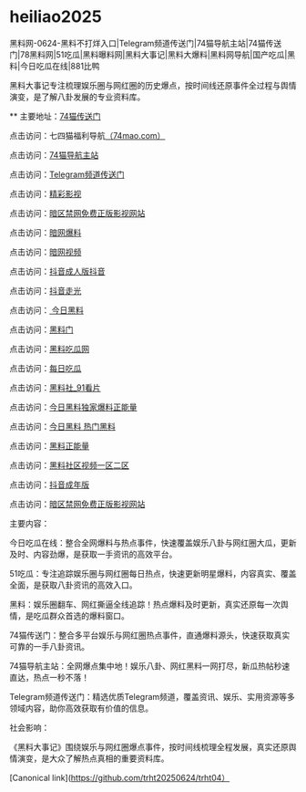 # heiliao2025
黑料网-0624-黑料不打烊入口|Telegram频道传送门|74猫导航主站|74猫传送门|78黑料网|51吃瓜|黑料曝料网|黑料大事记|黑料大爆料|黑料网导航|国产吃瓜|黑料|今日吃瓜在线|881比鸭

黑料大事记专注梳理娱乐圈与网红圈的历史爆点，按时间线还原事件全过程与舆情演变，是了解八卦发展的专业资料库。

** 主要地址：<a href="https://74mao.com/">74猫传送门</a>

点击访问：七四猫福利导航<a href="https://74mao.com/">（74mao.com）</a>

点击访问：<a href="https://74mao.com/">74猫导航主站</a>

点击访问：<a href="https://74mao.com/">Telegram频道传送门</a>

点击访问：<a href="https://hj-216.pages.dev/">精彩影视</a>

点击访问：<a href="https://aw5-10.pages.dev/">暗区禁网免费正版影视网站</a>

点击访问：<a href="https://aw6-10.pages.dev/">暗网爆料</a>

点击访问：<a href="https://aw8-10.pages.dev/">暗网视频</a>

点击访问：<a href="https://dy8-10.pages.dev/">抖音成人版抖音</a>

点击访问：<a href="https://dy10-10.pages.dev/">抖音走光</a>

点击访问：<a href="https://hl401.pages.dev/"> 今日黑料</a>

点击访问：<a href="https://hl403.pages.dev/">黑料门</a>

点击访问：<a href="https://hl404.pages.dev/">黑料吃瓜网</a>

点击访问：<a href="https://hl406.pages.dev/">每日吃瓜</a>

点击访问：<a href="https://hl405.pages.dev/">黑料社_91看片</a>

点击访问：<a href="https://hl382.pages.dev/">今日黑料独家爆料正能量</a>

点击访问：<a href="https://hl381.pages.dev/">今日黑料 热门黑料</a>

点击访问：<a href="https://hl380.pages.dev/">黑料正能量</a>

点击访问：<a href="https://hl394.pages.dev/">黑料社区视频一区二区</a>

点击访问：<a href="https://dy5-10.pages.dev/">抖音成年版</a>

点击访问：<a href="https://aw5-10.pages.dev/">暗区禁网免费正版影视网站</a>

主要内容：

今日吃瓜在线：整合全网爆料与热点事件，快速覆盖娱乐八卦与网红圈大瓜，更新及时、内容劲爆，是获取一手资讯的高效平台。

51吃瓜：专注追踪娱乐圈与网红圈每日热点，快速更新明星爆料，内容真实、覆盖全面，是获取八卦资讯的高效入口。

黑料：娱乐圈翻车、网红撕逼全线追踪！热点爆料及时更新，真实还原每一次舆情，是吃瓜群众首选的爆料窗口。

74猫传送门：整合多平台娱乐与网红圈热点事件，直通爆料源头，快速获取真实可靠的一手八卦资讯。

74猫导航主站：全网爆点集中地！娱乐八卦、网红黑料一网打尽，新瓜热帖秒速直达，热点一秒不落！

Telegram频道传送门：精选优质Telegram频道，覆盖资讯、娱乐、实用资源等多领域内容，助你高效获取有价值的信息。

社会影响：

《黑料大事记》围绕娱乐与网红圈爆点事件，按时间线梳理全程发展，真实还原舆情演变，是大众了解热点真相的重要资料库。

[Canonical link](https://github.com/trht20250624/trht04）
